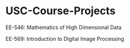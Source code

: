 # USC-Course-Projects
EE-546: Mathematics of High Dimensional Data

EE-569: Introduction to Digital Image Processing
